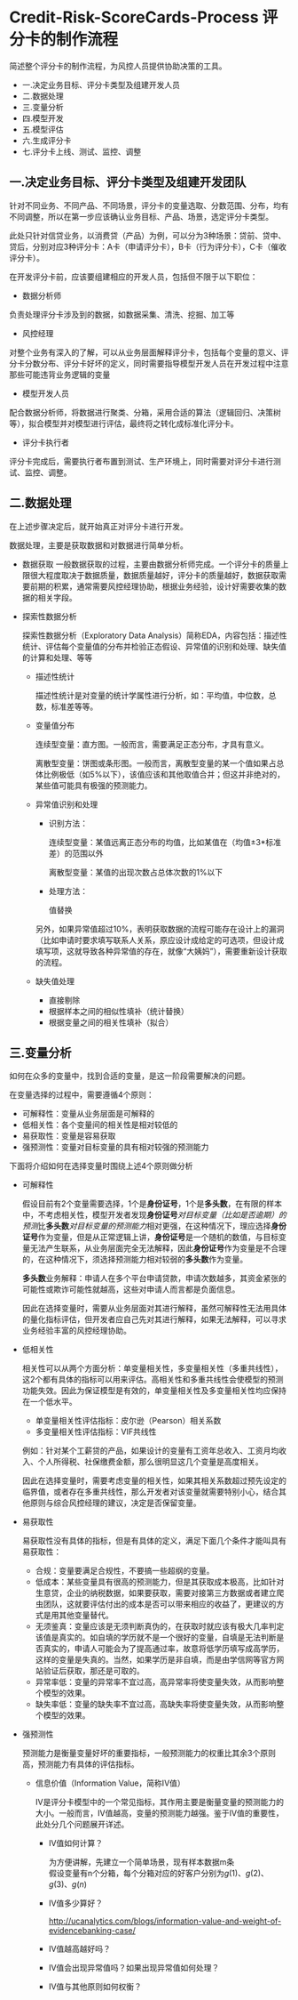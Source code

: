 # Credit-Risk-ScoreCards-Process 评分卡的制作流程

简述整个评分卡的制作流程，为风控人员提供协助决策的工具。

- 一.决定业务目标、评分卡类型及组建开发人员
- 二.数据处理
- 三.变量分析
- 四.模型开发
- 五.模型评估
- 六.生成评分卡
- 七.评分卡上线、测试、监控、调整

## 一.决定业务目标、评分卡类型及组建开发团队

针对不同业务、不同产品、不同场景，评分卡的变量选取、分数范围、分布，均有不同调整，所以在第一步应该确认业务目标、产品、场景，选定评分卡类型。

此处只针对信贷业务，以消费贷（产品）为例，可以分为3种场景：贷前、贷中、贷后，分别对应3种评分卡：A卡（申请评分卡），B卡（行为评分卡），C卡（催收评分卡）。

在开发评分卡前，应该要组建相应的开发人员，包括但不限于以下职位：

- 数据分析师

负责处理评分卡涉及到的数据，如数据采集、清洗、挖掘、加工等

- 风控经理

对整个业务有深入的了解，可以从业务层面解释评分卡，包括每个变量的意义、评分卡分数分布、评分卡好坏的定义，同时需要指导模型开发人员在开发过程中注意那些可能违背业务逻辑的变量

- 模型开发人员

配合数据分析师，将数据进行聚类、分箱，采用合适的算法（逻辑回归、决策树等），拟合模型并对模型进行评估，最终将之转化成标准化评分卡。

- 评分卡执行者

评分卡完成后，需要执行者布置到测试、生产环境上，同时需要对评分卡进行测试、监控、调整。

## 二.数据处理

在上述步骤决定后，就开始真正对评分卡进行开发。

数据处理，主要是获取数据和对数据进行简单分析。

- 数据获取
  一般数据获取的过程，主要由数据分析师完成。一个评分卡的质量上限很大程度取决于数据质量，数据质量越好，评分卡的质量越好，数据获取需要前期的积累，通常需要风控经理协助，根据业务经验，设计好需要收集的数据的相关字段。

- 探索性数据分析
  
  探索性数据分析（Exploratory Data Analysis）简称EDA，内容包括：描述性统计、评估每个变量值的分布并检验正态假设、异常值的识别和处理、缺失值的计算和处理、等等
  
  - 描述性统计
  
    描述性统计是对变量的统计学属性进行分析，如：平均值，中位数，总数，标准差等等。
    
  - 变量值分布
  
    连续型变量：直方图。一般而言，需要满足正态分布，才具有意义。
    
    离散型变量：饼图或条形图。一般而言，离散型变量的某一个值如果占总体比例极低（如5%以下），该值应该和其他取值合并；但这并非绝对的，某些值可能具有极强的预测能力。
    
  - 异常值识别和处理
    - 识别方法：
    
      连续型变量：某值远离正态分布的均值，比如某值在（均值±3*标准差）的范围以外
      
      离散型变量：某值的出现次数占总体次数的1%以下
      
    - 处理方法：
    
      值替换
      
    另外，如果异常值超过10%，表明获取数据的流程可能存在设计上的漏洞（比如申请时要求填写联系人关系，原应设计成给定的可选项，但设计成填写项，这就导致各种异常值的存在，就像“大姨妈”），需要重新设计获取的流程。
    
  - 缺失值处理
    - 直接剔除
    - 根据样本之间的相似性填补（统计替换）
    - 根据变量之间的相关性填补（拟合）

## 三.变量分析

  如何在众多的变量中，找到合适的变量，是这一阶段需要解决的问题。

  在变量选择的过程中，需要遵循4个原则：
  
  - 可解释性：变量从业务层面是可解释的
  - 低相关性：各个变量间的相关性是相对较低的
  - 易获取性：变量是容易获取
  - 强预测性：变量对目标变量的具有相对较强的预测能力

  下面将介绍如何在选择变量时围绕上述4个原则做分析
  
  - 可解释性
    
    假设目前有2个变量需要选择，1个是**身份证号**，1个是**多头数**，在有限的样本中，不考虑相关性，模型开发者发现**身份证号***对目标变量（比如是否逾期）的预测*比**多头数***对目标变量的预测能力*相对更强，在这种情况下，理应选择**身份证号**作为变量，但是从正常逻辑上讲，**身份证号**是一个随机的数值，与目标变量无法产生联系，从业务层面完全无法解释，因此**身份证号**作为变量是不合理的，在这种情况下，须选择预测能力相对较弱的**多头数**作为变量。
    
    **多头数**业务解释：申请人在多个平台申请贷款，申请次数越多，其资金紧张的可能性或欺诈可能性就越高，这些对申请人而言都是负面信息。
  
    因此在选择变量时，需要从业务层面对其进行解释，虽然可解释性无法用具体的量化指标评估，但开发者应自己先对其进行解释，如果无法解释，可以寻求业务经验丰富的风控经理协助。
    
  - 低相关性
    
    相关性可以从两个方面分析：单变量相关性，多变量相关性（多重共线性），这2个都有具体的指标可以用来评估。高相关性和多重共线性会使模型的预测功能失效。因此为保证模型是有效的，单变量相关性及多变量相关性均应保持在一个低水平。
    
    - 单变量相关性评估指标：皮尔逊（Pearson）相关系数
    - 多变量相关性评估指标：VIF共线性
    
    例如：针对某个工薪贷的产品，如果设计的变量有工资年总收入、工资月均收入、个人所得税、社保缴费金额，那么很明显这几个变量是高度相关。
    
    因此在选择变量时，需要考虑变量的相关性，如果其相关系数超过预先设定的临界值，或者存在多重共线性，那么开发者对该变量就需要特别小心，结合其他原则与综合风控经理的建议，决定是否保留变量。
    
  - 易获取性
  
    易获取性没有具体的指标，但是有具体的定义，满足下面几个条件才能叫具有易获取性：
    - 合规：变量要满足合规性，不要搞一些超纲的变量。
    - 低成本：某些变量具有很高的预测能力，但是其获取成本极高，比如针对生意贷，企业的纳税数据，如果要获取，需要对接第三方数据或者建立爬虫团队，这就要评估付出的成本是否可以带来相应的收益了，更建议的方式是用其他变量替代。
    - 无须鉴真：变量应该是无须判断真伪的，在获取时就应该有极大几率判定该值是真实的。如自填的学历就不是一个很好的变量，自填是无法判断是否真实的，申请人可能会为了提高通过率，故意将低学历填写成高学历，这样的变量是失真的。当然，如果学历是非自填，而是由学信网等官方网站验证后获取，那还是可取的。
    - 异常率低：变量的异常率不宜过高，高异常率将使变量失效，从而影响整个模型的效果。
    - 缺失率低：变量的缺失率不宜过高，高缺失率将使变量失效，从而影响整个模型的效果。
  
  - 强预测性
    
    预测能力是衡量变量好坏的重要指标，一般预测能力的权重比其余3个原则高，预测能力有具体的评估指标。
    
    - 信息价值（Information Value，简称IV值）
      
      IV是评分卡模型中的一个常见指标，其作用主要是衡量变量的预测能力的大小。一般而言，IV值越高，变量的预测能力越强。鉴于IV值的重要性，此处分几个问题展开详述。
    
      - IV值如何计算？
      
        为方便讲解，先建立一个简单场景，现有样本数据m条    
        假设变量有n个分箱，每个分箱对应的好客户分别为$g(1)、g(2)、g(3)、g(n)$
      
      - IV值多少算好？
      
        http://ucanalytics.com/blogs/information-value-and-weight-of-evidencebanking-case/
        
      - IV值越高越好吗？
      
      - IV值会出现异常值吗？如果出现异常值如何处理？
      
      - IV值与其他原则如何权衡？
    
